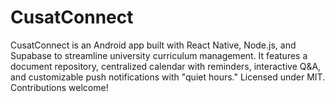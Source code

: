 # CusatConnect
CusatConnect is an Android app built with React Native, Node.js, and Supabase to streamline university curriculum management. It features a document repository, centralized calendar with reminders, interactive Q&amp;A, and customizable push notifications with "quiet hours." Licensed under MIT. Contributions welcome!
